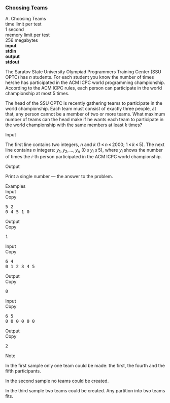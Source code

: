 <h3><a href="https://codeforces.com/contest/432/problem/A" target="_blank" rel="noopener noreferrer">Choosing Teams</a></h3>

<div class="header"><div class="title">A. Choosing Teams</div><div class="time-limit"><div class="property-title">time limit per test</div>1 second</div><div class="memory-limit"><div class="property-title">memory limit per test</div>256 megabytes</div><div class="input-file input-standard" style="font-weight: bold"><div class="property-title">input</div>stdin</div><div class="output-file output-standard" style="font-weight: bold"><div class="property-title">output</div>stdout</div></div><div><p>The Saratov State University Olympiad Programmers Training Center (SSU OPTC) has <span class="tex-span"><i>n</i></span> students. For each student you know the number of times he/she has participated in the ACM ICPC world programming championship. According to the ACM ICPC rules, each person can participate in the world championship at most 5 times.</p><p>The head of the SSU OPTC is recently gathering teams to participate in the world championship. Each team must consist of exactly three people, at that, any person cannot be a member of two or more teams. What maximum number of teams can the head make if he wants each team to participate in the world championship with the same members at least <span class="tex-span"><i>k</i></span> times?</p></div><div class="input-specification"><div class="section-title">Input</div><p>The first line contains two integers, <span class="tex-span"><i>n</i></span> and <span class="tex-span"><i>k</i></span> <span class="tex-span">(1 ≤ <i>n</i> ≤ 2000; 1 ≤ <i>k</i> ≤ 5)</span>. The next line contains <span class="tex-span"><i>n</i></span> integers: <span class="tex-span"><i>y</i><sub class="lower-index">1</sub>, <i>y</i><sub class="lower-index">2</sub>, ..., <i>y</i><sub class="lower-index"><i>n</i></sub></span> <span class="tex-span">(0 ≤ <i>y</i><sub class="lower-index"><i>i</i></sub> ≤ 5)</span>, where <span class="tex-span"><i>y</i><sub class="lower-index"><i>i</i></sub></span> shows the number of times the <span class="tex-span"><i>i</i></span>-th person participated in the ACM ICPC world championship.</p></div><div class="output-specification"><div class="section-title">Output</div><p>Print a single number — the answer to the problem.</p></div><div class="sample-tests"><div class="section-title">Examples</div><div class="sample-test"><div class="input"><div class="title">Input<div title="Copy" data-clipboard-target="#id006698894347559371" id="id0012259044708678923" class="input-output-copier">Copy</div></div><pre id="id006698894347559371">5 2<br>0 4 5 1 0<br></pre></div><div class="output"><div class="title">Output<div title="Copy" data-clipboard-target="#id0009391077425444305" id="id0027359202568683827" class="input-output-copier">Copy</div></div><pre id="id0009391077425444305">1<br></pre></div><div class="input"><div class="title">Input<div title="Copy" data-clipboard-target="#id0008289853260851288" id="id007612463914917147" class="input-output-copier">Copy</div></div><pre id="id0008289853260851288">6 4<br>0 1 2 3 4 5<br></pre></div><div class="output"><div class="title">Output<div title="Copy" data-clipboard-target="#id0011134014062099584" id="id004378280259931192" class="input-output-copier">Copy</div></div><pre id="id0011134014062099584">0<br></pre></div><div class="input"><div class="title">Input<div title="Copy" data-clipboard-target="#id00829515781629467" id="id006002095033934173" class="input-output-copier">Copy</div></div><pre id="id00829515781629467">6 5<br>0 0 0 0 0 0<br></pre></div><div class="output"><div class="title">Output<div title="Copy" data-clipboard-target="#id004615125934831755" id="id008909059816814545" class="input-output-copier">Copy</div></div><pre id="id004615125934831755">2<br></pre></div></div></div><div class="note"><div class="section-title">Note</div><p>In the first sample only one team could be made: the first, the fourth and the fifth participants.</p><p>In the second sample no teams could be created.</p><p>In the third sample two teams could be created. Any partition into two teams fits.</p></div>